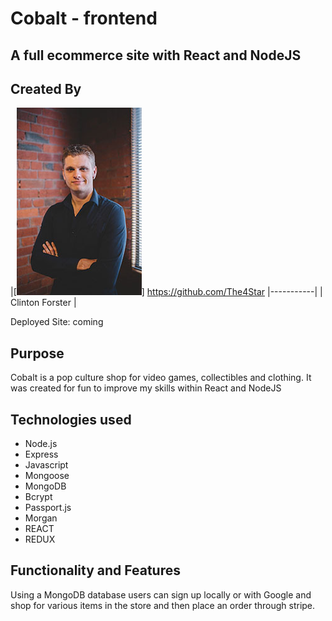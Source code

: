 # Cobalt - frontend
## A full ecommerce site with React and NodeJS

<!-- ![tictactoe gif](./img/tictactoe.gif "Demo gif") -->

## Created By
|[![Clinton Forster](./public/img/clinton_small.jpg)]
https://github.com/The4Star 
|-----------|
| Clinton Forster | 

Deployed Site: coming

## Purpose 

Cobalt is a pop culture shop for video games, collectibles and clothing. It was created for fun to improve my skills within React and NodeJS

## Technologies used

* Node.js
* Express
* Javascript 
* Mongoose 
* MongoDB
* Bcrypt
* Passport.js
* Morgan
* REACT
* REDUX

## Functionality and Features

Using a MongoDB database users can sign up locally or with Google and shop for various items in the store and then place an order through stripe. 